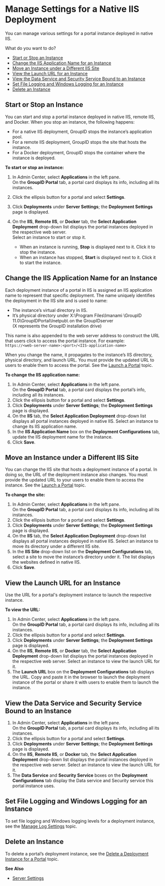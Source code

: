 # Manage Settings for a Native IIS Deployment

You can manage various settings for a portal instance deployed in native IIS.

What do you want to do?

- [Start or Stop an Instance](#start-or-stop-an-instance)
- [Change the IIS Application Name for an Instance](#change-the-iis-application-name-for-an-instance)
- [Move an Instance under a Different IIS Site](#move-an-instance-under-a-different-iis-site)
- [View the Launch URL for an Instance](#view-the-launch-url-for-an-instance)
- [View the Data Service and Security Service Bound to an Instance](#view-the-data-service-and-security-service-bound-to-an-instance)
- [Set File Logging and Windows Logging for an Instance](#set-file-logging-and-windows-logging-for-an-instance)
- [Delete an Instance](#delete-an-instance)

## Start or Stop an Instance

You can start and stop a portal instance deployed in native IIS, remote IIS, and Docker. When you
stop an instance, the following happens:

- For a native IIS deployment, GroupID stops the instance’s application pool.
- For a remote IIS deployment, GroupID stops the site that hosts the instance.
- For a Docker deployment, GroupID stops the container where the instance is deployed.

**To start or stop an instance:**

1. In Admin Center, select **Applications** in the left pane.  
   On the **GroupID Portal** tab, a portal card displays its info, including all its instances.
2. Click the ellipsis button for a portal and select **Settings**.
3. Click **Deployments** under **Server Settings**; the **Deployment Settings** page is displayed.
4. On the **IIS**, **Remote IIS**, or **Docker** tab, the **Select Application Deployment**
   drop-down list displays the portal instances deployed in the respective web server.  
   Select an instance to start or stop it.

   - When an instance is running, **Stop** is displayed next to it. Click it to stop the instance.
   - When an instance has stopped, **Start** is displayed next to it. Click it to start the
     instance.

## Change the IIS Application Name for an Instance

Each deployment instance of a portal in IIS is assigned an IIS application name to represent that
specific deployment. The name uniquely identifies the deployment in the IIS site and is used to
name:

- The instance’s virtual directory in IIS.
- It’s physical directory under X:\Program Files\Imanami \GroupID 11.0\GroupIDPortal\Inetpub\ on the
  GroupIDserver  
  (X represents the GroupID installation drive)

This name is also appended to the web server address to construct the URL that users click to access
the portal instance. For example:  
`https://<web-server-name>:<port>/<IIS-application-name>`

When you change the name, it propagates to the instance’s IIS directory, physical directory, and
launch URL. You must provide the updated URL to users to enable them to access the portal. See the
[Launch a Portal](/docs/directorymanager/11.0/directorymanager/admincenter/portal/create.md#launch-a-portal)
topic.

**To change the IIS application name:**

1. In Admin Center, select **Applications** in the left pane.  
   On the **GroupID Portal** tab, a portal card displays the portal’s info, including all its
   instances.
2. Click the ellipsis button for a portal and select **Settings**.
3. Click **Deployments** under **Server Settings**; the **Deployment Settings** page is displayed.
4. On the **IIS** tab, the **Select Application Deployment** drop-down list displays all portal
   instances deployed in native IIS. Select an instance to change its IIS application name.
5. In the **IIS Application Name** box on the **Deployment Configurations** tab, update the IIS
   deployment name for the instance.
6. Click **Save**.

## Move an Instance under a Different IIS Site

You can change the IIS site that hosts a deployment instance of a portal. In doing so, the URL of
the deployment instance also changes. You must provide the updated URL to your users to enable them
to access the instance. See the
[Launch a Portal](/docs/directorymanager/11.0/directorymanager/admincenter/portal/create.md#launch-a-portal)
topic.

**To change the site:**

1. In Admin Center, select **Applications** in the left pane.  
   On the **GroupID Portal** tab, a portal card displays its info, including all its instances.
2. Click the ellipsis button for a portal and select **Settings**.
3. Click **Deployments** under **Server Settings**; the **Deployment Settings** page is displayed.
4. On the **IIS** tab, the **Select Application Deployment** drop-down list displays all portal
   instances deployed in native IIS. Select an instance to move its directory under a different IIS
   site.
5. In the **IIS Site** drop-down list on the **Deployment Configurations** tab, select a site to
   move the instance’s directory under it. The list displays the websites defined in native IIS.
6. Click **Save**.

## View the Launch URL for an Instance

Use the URL for a portal's deployment instance to launch the respective instance.

**To view the URL:**

1. In Admin Center, select **Applications** in the left pane.  
   On the **GroupID Portal** tab, a portal card displays its info, including all its instances.
2. Click the ellipsis button for a portal and select **Settings**.
3. Click **Deployments** under **Server Settings**; the **Deployment Settings** page is displayed.
4. On the **IIS**, **Remote IIS**, or **Docker** tab, the **Select Application Deployment**
   drop-down list displays the portal instances deployed in the respective web server. Select an
   instance to view the launch URL for it.
5. The **Launch URL** box on the **Deployment Configurations** tab displays the URL. Copy and paste
   it in the browser to launch the deployment instance of the portal or share it with users to
   enable them to launch the instance.

## View the Data Service and Security Service Bound to an Instance

1. In Admin Center, select **Applications** in the left pane.  
   On the **GroupID Portal** tab, a portal card displays its info, including all its instances.
2. Click the ellipsis button for a portal and select **Settings**.
3. Click **Deployments** under **Server Settings**; the **Deployment Settings** page is displayed.
4. On the **IIS**, **Remote IIS**, or **Docker** tab, the **Select Application Deployment**
   drop-down list displays the portal instances deployed in the respective web server. Select an
   instance to view the launch URL for it.
5. The **Data Service** and **Security Service** boxes on the **Deployment Configurations** tab
   display the Data service and Security service this portal instance uses.

## Set File Logging and Windows Logging for an Instance

To set file logging and Windows logging levels for a deployment instance, see the
[Manage Log Settings](/docs/directorymanager/11.0/directorymanager/admincenter/portal/server/log.md) topic.

## Delete an Instance

To delete a portal’s deployment instance, see the
[Delete a Deployment Instance for a Portal](/docs/directorymanager/11.0/directorymanager/admincenter/portal/delete.md#delete-a-deployment-instance-for-a-portal)
topic.

**See Also**

- [Server Settings](/docs/directorymanager/11.0/directorymanager/admincenter/portal/server/overview.md)
